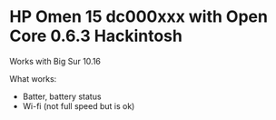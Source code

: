 # HP Omen 15 dc000xxx with Open Core 0.6.3 Hackintosh
Works with Big Sur 10.16


What works:

* Batter, battery status
* Wi-fi (not full speed but is ok)




